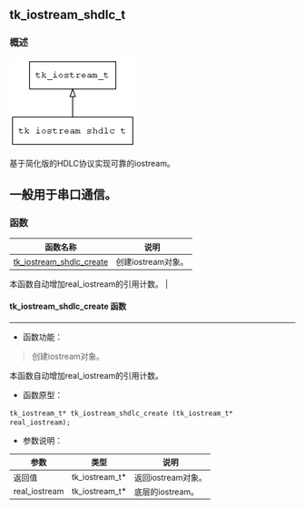 ## tk\_iostream\_shdlc\_t
### 概述
![image](images/tk_iostream_shdlc_t_0.png)

基于简化版的HDLC协议实现可靠的iostream。

 一般用于串口通信。
----------------------------------
### 函数
<p id="tk_iostream_shdlc_t_methods">

| 函数名称 | 说明 | 
| -------- | ------------ | 
| <a href="#tk_iostream_shdlc_t_tk_iostream_shdlc_create">tk\_iostream\_shdlc\_create</a> | 创建iostream对象。

 本函数自动增加real_iostream的引用计数。 |
#### tk\_iostream\_shdlc\_create 函数
-----------------------

* 函数功能：

> <p id="tk_iostream_shdlc_t_tk_iostream_shdlc_create">创建iostream对象。

 本函数自动增加real_iostream的引用计数。

* 函数原型：

```
tk_iostream_t* tk_iostream_shdlc_create (tk_iostream_t* real_iostream);
```

* 参数说明：

| 参数 | 类型 | 说明 |
| -------- | ----- | --------- |
| 返回值 | tk\_iostream\_t* | 返回iostream对象。 |
| real\_iostream | tk\_iostream\_t* | 底层的iostream。 |
